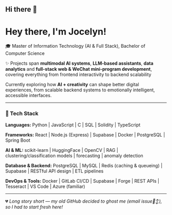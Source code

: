 ## Hi there 👋

# Hey there, I'm Jocelyn!

🎓 Master of Information Technology (AI & Full Stack), Bachelor of Computer Science

✨ Projects span **multimodal AI systems**, **LLM-based assistants**, **data analytics** and **full-stack web & WeChat mini-program development**, covering everything from frontend interactivity to backend scalability

Currently exploring how **AI + creativity** can shape better digital experiences, 
from scalable backend systems to emotionally intelligent, accessible interfaces.

---

### 🤖 Tech Stack
**Languages:** Python | JavaScript | C | SQL | Solidity | TypeScript

**Frameworks:** React | Node.js (Express) | Supabase | Docker | PostgreSQL | Spring Boot

**AI & ML:** scikit-learn | HuggingFace | OpenCV | RAG | clustering/classification models | forecasting | anomaly detection  

**Database & Backend:** PostgreSQL | MySQL | Redis (caching & queueing) | Supabase | RESTful API design | ETL pipelines 

**DevOps & Tools:** Docker | GitLab CI/CD | Supabase | Forge | REST APIs | Tesseract | VS Code | Azure (familiar)

---

💔 *Long story short — my old GitHub decided to ghost me (email issue🙂‍↕️), so I had to start fresh here!*
